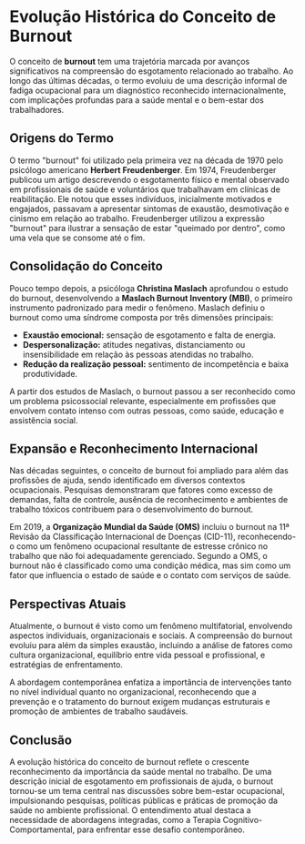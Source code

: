 # Evolução Histórica do Conceito de Burnout

O conceito de **burnout** tem uma trajetória marcada por avanços significativos na compreensão do esgotamento relacionado ao trabalho. Ao longo das últimas décadas, o termo evoluiu de uma descrição informal de fadiga ocupacional para um diagnóstico reconhecido internacionalmente, com implicações profundas para a saúde mental e o bem-estar dos trabalhadores.

## Origens do Termo

O termo "burnout" foi utilizado pela primeira vez na década de 1970 pelo psicólogo americano **Herbert Freudenberger**. Em 1974, Freudenberger publicou um artigo descrevendo o esgotamento físico e mental observado em profissionais de saúde e voluntários que trabalhavam em clínicas de reabilitação. Ele notou que esses indivíduos, inicialmente motivados e engajados, passavam a apresentar sintomas de exaustão, desmotivação e cinismo em relação ao trabalho. Freudenberger utilizou a expressão "burnout" para ilustrar a sensação de estar "queimado por dentro", como uma vela que se consome até o fim.

## Consolidação do Conceito

Pouco tempo depois, a psicóloga **Christina Maslach** aprofundou o estudo do burnout, desenvolvendo a **Maslach Burnout Inventory (MBI)**, o primeiro instrumento padronizado para medir o fenômeno. Maslach definiu o burnout como uma síndrome composta por três dimensões principais:

- **Exaustão emocional:** sensação de esgotamento e falta de energia.
- **Despersonalização:** atitudes negativas, distanciamento ou insensibilidade em relação às pessoas atendidas no trabalho.
- **Redução da realização pessoal:** sentimento de incompetência e baixa produtividade.

A partir dos estudos de Maslach, o burnout passou a ser reconhecido como um problema psicossocial relevante, especialmente em profissões que envolvem contato intenso com outras pessoas, como saúde, educação e assistência social.

## Expansão e Reconhecimento Internacional

Nas décadas seguintes, o conceito de burnout foi ampliado para além das profissões de ajuda, sendo identificado em diversos contextos ocupacionais. Pesquisas demonstraram que fatores como excesso de demandas, falta de controle, ausência de reconhecimento e ambientes de trabalho tóxicos contribuem para o desenvolvimento do burnout.

Em 2019, a **Organização Mundial da Saúde (OMS)** incluiu o burnout na 11ª Revisão da Classificação Internacional de Doenças (CID-11), reconhecendo-o como um fenômeno ocupacional resultante de estresse crônico no trabalho que não foi adequadamente gerenciado. Segundo a OMS, o burnout não é classificado como uma condição médica, mas sim como um fator que influencia o estado de saúde e o contato com serviços de saúde.

## Perspectivas Atuais

Atualmente, o burnout é visto como um fenômeno multifatorial, envolvendo aspectos individuais, organizacionais e sociais. A compreensão do burnout evoluiu para além da simples exaustão, incluindo a análise de fatores como cultura organizacional, equilíbrio entre vida pessoal e profissional, e estratégias de enfrentamento.

A abordagem contemporânea enfatiza a importância de intervenções tanto no nível individual quanto no organizacional, reconhecendo que a prevenção e o tratamento do burnout exigem mudanças estruturais e promoção de ambientes de trabalho saudáveis.

## Conclusão

A evolução histórica do conceito de burnout reflete o crescente reconhecimento da importância da saúde mental no trabalho. De uma descrição inicial de esgotamento em profissionais de ajuda, o burnout tornou-se um tema central nas discussões sobre bem-estar ocupacional, impulsionando pesquisas, políticas públicas e práticas de promoção da saúde no ambiente profissional. O entendimento atual destaca a necessidade de abordagens integradas, como a Terapia Cognitivo-Comportamental, para enfrentar esse desafio contemporâneo.